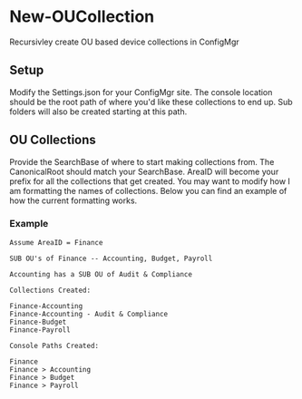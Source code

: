 # New-OUCollection
Recursivley create OU based device collections in ConfigMgr

## Setup

Modify the Settings.json for your ConfigMgr site. The console location should be the root path of where you'd like these collections to end up. Sub folders will also be created starting at this path.

## OU Collections

Provide the SearchBase of where to start making collections from. The CanonicalRoot should match your SearchBase. AreaID will become your prefix for all the collections that get created. You may want to modify how I am formatting the names of collections. Below you can find an example of how the current formatting works. 

### Example

```
Assume AreaID = Finance

SUB OU's of Finance -- Accounting, Budget, Payroll

Accounting has a SUB OU of Audit & Compliance

Collections Created:

Finance-Accounting
Finance-Accounting - Audit & Compliance
Finance-Budget
Finance-Payroll

Console Paths Created: 

Finance 
Finance > Accounting
Finance > Budget
Finance > Payroll

```
